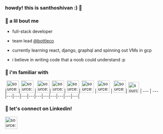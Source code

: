 
### howdy! this is santhoshivan :) 👋

  

### 🍿 a lil bout me

- full-stack developer

- team lead <a href = "https://www.bottlehq.com/"> @bottleco </a>

- currently learning react, django, graphql and spinning out VMs in gcp

- i believe in writing code that a noob could understand :p

### 🍿 i'm familiar with
|<a href="https://imgur.com/gnK58k4"><img src="https://i.imgur.com/gnK58k4.png" width=40px height=40px title="source: imgur.com" /></a>| <a href="https://imgur.com/gnK58k4"><img src="https://sdtimes.com/wp-content/uploads/2019/03/jW4dnFtA_400x400.jpg" width=40px height=40px title="source: imgur.com" /></a> |
<a href="https://imgur.com/FyjNoMz"><img src="https://i.imgur.com/FyjNoMz.png" width=40px height=40px title="source: imgur.com" /></a>| 
<a href="https://imgur.com/FyjNoMz"><img src="https://pbs.twimg.com/profile_images/993555605078994945/Yr-pWI4G.jpg" width=40px height=40px title="source: imgur.com" /></a>| 
<a href="https://imgur.com/FyjNoMz"><img src="https://i.imgur.com/HAUhZ5J.png" width=40px height=40px title="source: imgur.com" /></a>| 
<a href="https://imgur.com/t9qP4pO"><img src="https://i.imgur.com/t9qP4pO.png" width=40px height=40px title="source: imgur.com" /></a> | <a href="https://imgur.com/t9qP4pO"><img src="https://yt3.ggpht.com/ytc/AAUvwni6auGZNOFo5PfYQUwW4mLmCMRJ1sHXqApbh_fwYw=s900-c-k-c0x00ffffff-no-rj" width=40px height=40px title="source: imgur.com" /></a> |
<a href="https://imgur.com/OH4Wg9Z"><img src="https://i.imgur.com/OH4Wg9Z.png" width=40px height=40px title="source: imgur.com" /></a>| 
<a href="https://imgur.com/gnK58k4"><img src="https://sada.com/wp-content/uploads/2019/10/logo_google_cloud-1.png" width=35px height=35px title="source: imgur.com" /></a> </a>
| --- | ---|---|---|---|---|---|---|---|---|---|---|

### 🍿 let's connect on Linkedin!
<a  href="https://in.linkedin.com/in/santhoshivan-amudhan-5766a89a"  target="_blank"  rel="noopener noreferrer"><img  src="https://i.imgur.com/kF9HMpz.png"  width=40px  height=40px  title="source: imgur.com"  />
